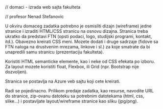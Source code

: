 // domaci - izrada web sajta fakulteta 

// profesor Nenad Stefanovic

U okviru domaceg zadatka potrebno je osmisliti dizajn (wireframe) jedne stranice i 
izraditi HTML/CSS stranicu na osnovu dizajna. Stranica treba ukratko da predstavi 
FTN (opsti podaci, logo, studijski programi, kontakt, itd.). Obavezno kreirati CSS 
meni. Mozete dodati i druge sadrzaje (fidove sa FTN naloga na drustvenim mrezama, 
linkove i sl.) za koje smatrate da bi unapredili samu stranicu (prezentaciju fakulteta).

Koristiti HTML semanticke elemente, kao i neke od CSS efekata po izboru. Za layout 
mozete koristiti float, Flexbox, ili Grid (npr. Bootstrap nije dozvoljen).

Stranica se postavlja na Azure veb sajtu koji cete kreirati.

Radi se pojedinacno. Prilikom predaje zadatka, kao resurse, navodite URL do 
stranice, zip-ovanu datoteku sa potrebnim datotekama (html, css, slike...) i 
postavljate layout/wireframe stranice kao sliku (jpg/png).